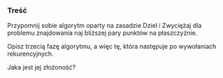 ### Treść

Przypomnij sobie algorytm oparty na zasadzie Dziel i Zwyciężaj dla problemu znajdowania naj bliższej pary punktów na płaszczyźnie. 

Opisz trzecią fazę algorytmu, a więc tę, która następuje po wywołaniach rekurencyjnych. 

Jaka jest jej złożoność?
